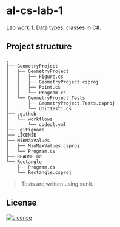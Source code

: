 # al-cs-lab-1
Lab work 1. Data types, classes in C#.

## Project structure
```
.
├── GeometryProject
│   ├── GeometryProject
│   │   ├── Figure.cs
│   │   ├── GeometryProject.csproj
│   │   ├── Point.cs
│   │   └── Program.cs
│   └── GeometryProject.Tests
│       ├── GeometryProject.Tests.csproj
│       └── UnitTest1.cs
├── .github
│   └── workflows
│       └── codeql.yml
├── .gitignore
├── LICENSE
├── MinMaxValues
│   ├── MinMaxValues.csproj
│   └── Program.cs
├── README.md
└── Rectangle
    ├── Program.cs
    └── Rectangle.csproj
```

> Tests are written using xunit.

## License
[![License](https://img.shields.io/badge/GNU_GPL-v3-red?logo=gnu)](./LICENSE)
